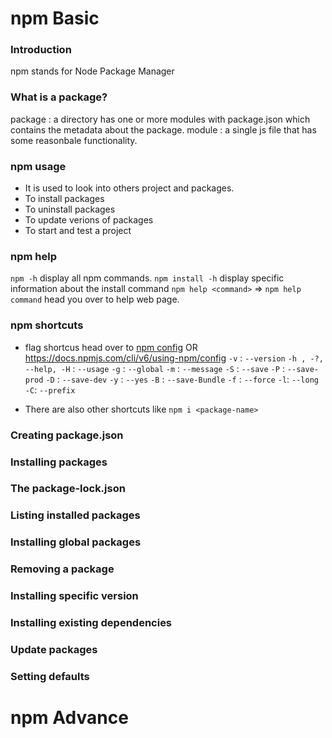 
# npm Basic

### Introduction 
npm stands for Node Package Manager


### What is a package?
package : a directory has one or more modules with package.json which contains the metadata about the package. 
module : a single js file that has some reasonbale functionality.


### npm usage
- It is used to look into others project and packages. 
- To install packages 
- To uninstall packages
- To update verions of packages 
- To start and test a project 


### npm help
`npm -h` display all npm commands. 
`npm install -h` display specific information about the install command 
`npm help <command>` => `npm help command` head you over to help web page. 


### npm shortcuts
- flag shortcus head over to [npm config](https://docs.npmjs.com/cli/v6/using-npm/config) OR https://docs.npmjs.com/cli/v6/using-npm/config
    `-v` : `--version`
    `-h , -?, --help, -H` : `--usage`
    `-g` : `--global`
    `-m` : `--message`
    `-S` : `--save`
    `-P` : `--save-prod`
    `-D` : `--save-dev`
    `-y` : `--yes`
    `-B` : `--save-Bundle`
    `-f` : `--force`
    `-l`: `--long`
    `-C`: `--prefix`
 

- There are also other shortcuts like  `npm i <package-name>`

### Creating package.json

### Installing packages


### The package-lock.json

### Listing installed packages
### Installing global packages
### Removing a package
### Installing specific version 
### Installing existing dependencies 
### Update packages
### Setting defaults


# npm Advance